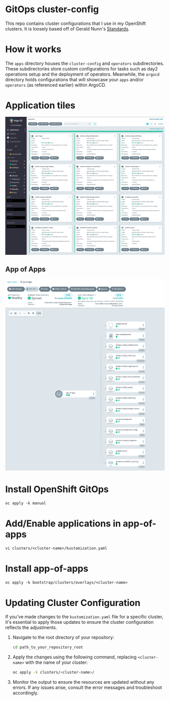 # GitOps cluster-config

This repo contains cluster configurations that I use in my OpenShift clusters.  It is loosely based off of Gerald Nunn's [Standards](https://github.com/gnunn-gitops/standards).

# How it works

The `apps` directory houses the `cluster-config` and `operators` subdirectories. These subdirectories store custom configurations for tasks such as day2 operations setup and the deployment of operators. Meanwhile, the `argocd` directory holds configurations that will showcase your `apps` and/or `operators` (as referenced earlier) within ArgoCD.



# Application tiles
![alt text](https://raw.githubusercontent.com/caseyrobb/cluster-config/master/argotiles.png)

## App of Apps
![alt text](https://raw.githubusercontent.com/caseyrobb/cluster-config/master/appofapps.png)

# Install OpenShift GitOps

```
oc apply -k manual
```

# Add/Enable applications in app-of-apps

```
vi clusters/<cluster-name>/kustomization.yaml
```

# Install app-of-apps

```
oc apply -k bootstrap/clusters/overlays/<cluster-name>
```

# Updating Cluster Configuration

If you've made changes to the `kustomization.yaml` file for a specific cluster, it's essential to apply those updates to ensure the cluster configuration reflects the adjustments.

1. Navigate to the root directory of your repository:

   ```bash
   cd path_to_your_repository_root
   ```

2. Apply the changes using the following command, replacing `<cluster-name>` with the name of your cluster:

   ```bash
   oc apply -k clusters/<cluster-name>/
   ```

3. Monitor the output to ensure the resources are updated without any errors. If any issues arise, consult the error messages and troubleshoot accordingly.


